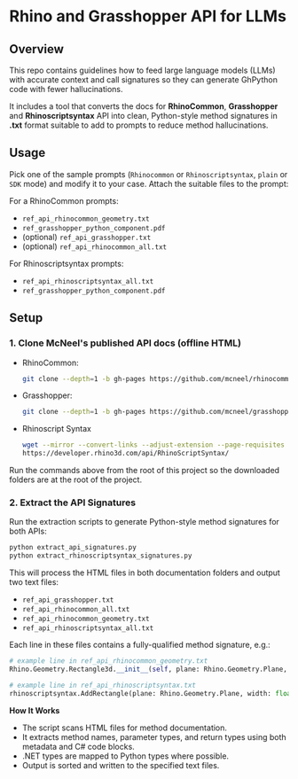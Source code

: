 # Rhino and Grasshopper API for LLMs

## Overview

This repo contains guidelines how to feed large language models (LLMs) with accurate context and call signatures so they can generate GhPython code with fewer hallucinations.

It includes a tool that converts the docs for **RhinoCommon**, **Grasshopper** and **Rhinoscriptsyntax** API into clean, Python-style method signatures in **.txt** format suitable to add to prompts to reduce method hallucinations.

## Usage

Pick one of the sample prompts (`Rhinocommon` or `Rhinoscriptsyntax`, `plain` or `SDK` mode) and modify it to your case. Attach the suitable files to the prompt: 

For a RhinoCommon prompts:
- `ref_api_rhinocommon_geometry.txt`
- `ref_grasshopper_python_component.pdf`
- (optional) `ref_api_grasshopper.txt`
- (optional) `ref_api_rhinocommon_all.txt`


For Rhinoscriptsyntax prompts:
- `ref_api_rhinoscriptsyntax_all.txt`
- `ref_grasshopper_python_component.pdf`


## Setup

### 1. Clone McNeel's published API docs (offline HTML)

* RhinoCommon:

  ```bash
  git clone --depth=1 -b gh-pages https://github.com/mcneel/rhinocommon-api-docs
  ```
* Grasshopper:

  ```bash
  git clone --depth=1 -b gh-pages https://github.com/mcneel/grasshopper-api-docs
  ```

* Rhinoscript Syntax

  ```bash
  wget --mirror --convert-links --adjust-extension --page-requisites --no-parent \
  https://developer.rhino3d.com/api/RhinoScriptSyntax/
  ```

Run the commands above from the root of this project so the downloaded folders are at the root of the project.


### 2. Extract the API Signatures

Run the extraction scripts to generate Python-style method signatures for both APIs:

```bash
python extract_api_signatures.py
python extract_rhinoscriptsyntax_signatures.py
```

This will process the HTML files in both documentation folders and output two text files:
- `ref_api_grasshopper.txt`
- `ref_api_rhinocommon_all.txt`
- `ref_api_rhinocommon_geometry.txt`
- `ref_api_rhinoscriptsyntax_all.txt`

Each line in these files contains a fully-qualified method signature, e.g.:
```python
# example line in ref_api_rhinocommon_geometry.txt
Rhino.Geometry.Rectangle3d.__init__(self, plane: Rhino.Geometry.Plane, width: Rhino.Geometry.Interval, height: Rhino.Geometry.Interval) -> None

# example line in ref_api_rhinoscriptsyntax.txt
rhinoscriptsyntax.AddRectangle(plane: Rhino.Geometry.Plane, width: float, height: float) -> System.Guid
```

**How It Works**

- The script scans HTML files for method documentation.
- It extracts method names, parameter types, and return types using both metadata and C# code blocks.
- .NET types are mapped to Python types where possible.
- Output is sorted and written to the specified text files.

